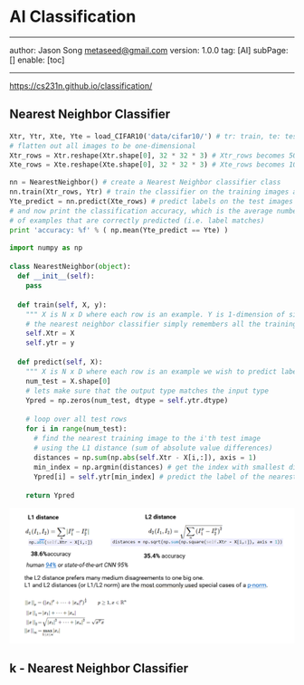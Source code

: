 # AI Classification
---
author: Jason Song <metaseed@gmail.com>
version: 1.0.0
tag: [AI]
subPage: []
enable: [toc]

---
https://cs231n.github.io/classification/

## Nearest Neighbor Classifier
```python
Xtr, Ytr, Xte, Yte = load_CIFAR10('data/cifar10/') # tr: train, te: test; x: image, y: label
# flatten out all images to be one-dimensional
Xtr_rows = Xtr.reshape(Xtr.shape[0], 32 * 32 * 3) # Xtr_rows becomes 50000 x 3072; 32*32*3 = 3072, shape: 50,000 x 32 x 32 x 3 -> 50,000 x 3072
Xte_rows = Xte.reshape(Xte.shape[0], 32 * 32 * 3) # Xte_rows becomes 10000 x 3072
```
```python
nn = NearestNeighbor() # create a Nearest Neighbor classifier class
nn.train(Xtr_rows, Ytr) # train the classifier on the training images and labels
Yte_predict = nn.predict(Xte_rows) # predict labels on the test images
# and now print the classification accuracy, which is the average number
# of examples that are correctly predicted (i.e. label matches)
print 'accuracy: %f' % ( np.mean(Yte_predict == Yte) )
```
```python
import numpy as np

class NearestNeighbor(object):
  def __init__(self):
    pass

  def train(self, X, y):
    """ X is N x D where each row is an example. Y is 1-dimension of size N """
    # the nearest neighbor classifier simply remembers all the training data
    self.Xtr = X
    self.ytr = y

  def predict(self, X):
    """ X is N x D where each row is an example we wish to predict label for """
    num_test = X.shape[0]
    # lets make sure that the output type matches the input type
    Ypred = np.zeros(num_test, dtype = self.ytr.dtype)

    # loop over all test rows
    for i in range(num_test):
      # find the nearest training image to the i'th test image
      # using the L1 distance (sum of absolute value differences)
      distances = np.sum(np.abs(self.Xtr - X[i,:]), axis = 1)
      min_index = np.argmin(distances) # get the index with smallest distance
      Ypred[i] = self.ytr[min_index] # predict the label of the nearest example

    return Ypred
```
![](https://raw.githubusercontent.com/metasong/iam-data/master/documents/193/image/20230606T191557786Z-image.png)
## k - Nearest Neighbor Classifier
